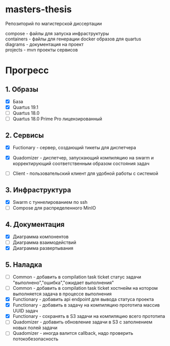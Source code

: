# masters-thesis
Репозиторий по магистерской диссертации

compose - файлы для запуска инфраструктуры  
containers - файлы для генерации docker образов для quartus  
diagrams - документация на проект  
projects - mvn проекты сервисов

# Прогресс
## 1. Образы
- [x] База
- [x] Quartus 19.1 
- [ ] Quartus 18.0
- [ ] Quartus 18.0 Prime Pro лицензированный

## 2. Сервисы
- [x] Fuctionary - сервер, создающий тикеты для диспетчера
- [x] Quadomizer - диспетчер, запускающий компиляцию на swarm и корректирующий соответственным образом состояния задач
- [ ] Client - пользовательский клиент для удобной работы с системой


## 3. Инфраструктура
- [x] Swarm с туннелированием по ssh
- [ ] Compose для распределенного MinIO

## 4. Документация
- [x] Диаграмма компонентов
- [ ] Диаграмма взаимодействий
- [x] Диаграмма развертывания

## 5. Наладка
- [ ] Common - добавить в compilation task ticket статус задачи "выполнено","ошибка","ожидает выполнения"
- [ ] Common - добавить в compilation task ticket хостнейм на котором выполняется задача в процессе выполнения
- [x] Functionary - добавить api endpoint для вывода статуса проекта
- [x] Functionary - добавить в задачу на компиляцию прототипа массив UUID задач
- [x] Functionary - сохранять в S3 задачи на компиляцию всего прототипа
- [ ] Quadomizer - добавить обновление задачи в S3 с заполнением новых полей задачи
- [ ] Quadomizer - иногда валится callback, надо проверить потокобезопасность
